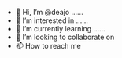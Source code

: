 - 👋 Hi, I’m @deajo ......
- 👀 I’m interested in ......
- 🌱 I’m currently learning ......
- 💞️ I’m looking to collaborate on 
- 📫 How to reach me 

<!---
deajo/deajo is a ✨ special ✨ repository because its `README.md` (this file) appears on your GitHub profile.
You can click the Preview link to take a look at your changes.
--->
